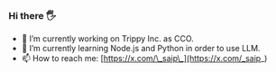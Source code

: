 ### Hi there 🖐

- 🔭 I’m currently working on Trippy Inc. as CCO.
- 🌱 I’m currently learning Node.js and Python in order to use LLM.
- 📫 How to reach me: [https://x.com/\_saip\_](https://x.com/_saip_)
